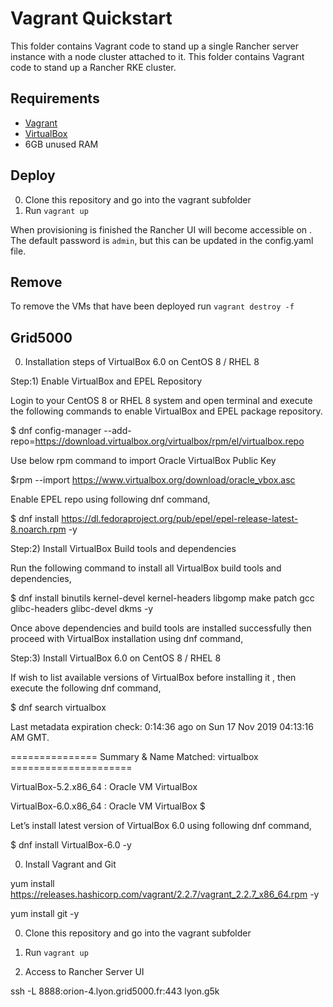 # Vagrant Quickstart

This folder contains Vagrant code to stand up a single Rancher server instance with a node cluster attached to it.
This folder contains Vagrant code to stand up a Rancher RKE cluster.

## Requirements

- [Vagrant](https://www.vagrantup.com)
- [VirtualBox](https://www.virtualbox.org)
- 6GB unused RAM

## Deploy

0. Clone this repository and go into the vagrant subfolder
0. Run `vagrant up`

When provisioning is finished the Rancher UI will become accessible on [](http://172.22.101.101).
The default password is `admin`, but this can be updated in the config.yaml file.

## Remove

To remove the VMs that have been deployed run `vagrant destroy -f`


## Grid5000

0. Installation steps of VirtualBox 6.0 on CentOS 8 / RHEL 8

Step:1) Enable VirtualBox and EPEL Repository

Login to your CentOS 8 or RHEL 8 system and open terminal and execute the following commands to enable VirtualBox and EPEL package repository.
 
$ dnf config-manager --add-repo=https://download.virtualbox.org/virtualbox/rpm/el/virtualbox.repo

Use below rpm command to import Oracle VirtualBox Public Key

$rpm --import https://www.virtualbox.org/download/oracle_vbox.asc

Enable EPEL repo using following dnf command,

$ dnf install https://dl.fedoraproject.org/pub/epel/epel-release-latest-8.noarch.rpm -y

Step:2) Install VirtualBox Build tools and dependencies

Run the following command to install all VirtualBox build tools and dependencies,

$ dnf install binutils kernel-devel kernel-headers libgomp make patch gcc glibc-headers glibc-devel dkms -y

Once above dependencies and build tools are installed successfully then proceed with VirtualBox installation using dnf command,
 
Step:3) Install VirtualBox 6.0 on CentOS 8 / RHEL 8

If wish to list available versions of VirtualBox before installing it , then execute the following dnf command,

$ dnf search virtualbox

Last metadata expiration check: 0:14:36 ago on Sun 17 Nov 2019 04:13:16 AM GMT.

=============== Summary & Name Matched: virtualbox =====================

VirtualBox-5.2.x86_64 : Oracle VM VirtualBox

VirtualBox-6.0.x86_64 : Oracle VM VirtualBox
$

Let’s install latest version of VirtualBox 6.0 using following dnf command,

$ dnf install VirtualBox-6.0 -y


0. Install Vagrant and Git

yum install https://releases.hashicorp.com/vagrant/2.2.7/vagrant_2.2.7_x86_64.rpm -y

yum install git -y

0. Clone this repository and go into the vagrant subfolder

0. Run `vagrant up`

0. Access to Rancher Server UI

ssh -L 8888:orion-4.lyon.grid5000.fr:443 lyon.g5k
